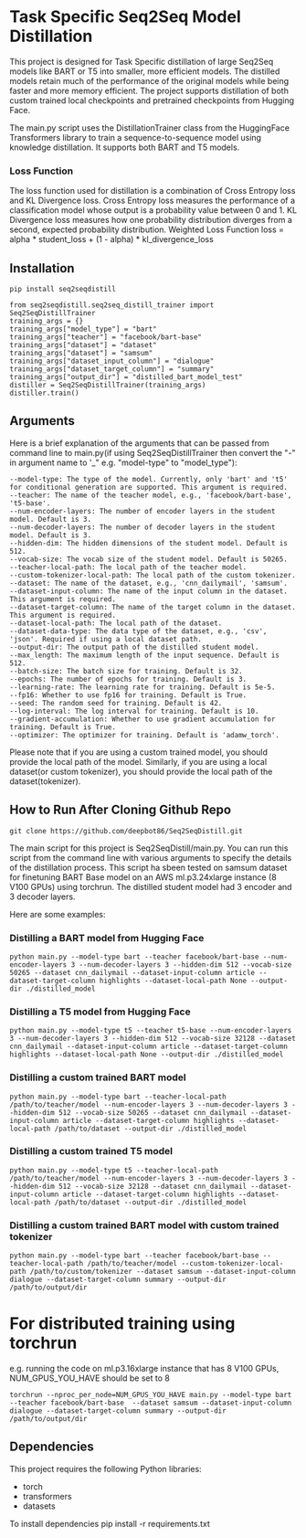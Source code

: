 # Task Specific Seq2Seq Model Distillation

This project is designed for Task Specific distillation of large Seq2Seq models like BART or T5 into smaller, more efficient models. The distilled models retain much of the performance of the original models while being faster and more memory efficient. The project supports distillation of both custom trained local checkpoints and pretrained checkpoints from Hugging Face.

The main.py script uses the DistillationTrainer class from the HuggingFace Transformers library to train a sequence-to-sequence model using knowledge distillation. It supports both BART and T5 models.

### Loss Function
The loss function used for distillation is a combination of Cross Entropy loss and KL Divergence loss. Cross Entropy loss measures the performance of a classification model whose output is a probability value between 0 and 1. KL Divergence loss measures how one probability distribution diverges from a second, expected probability distribution.
Weighted Loss Function 
    loss = alpha * student_loss + (1 - alpha) * kl_divergence_loss

## Installation

    pip install seq2seqdistill

    from seq2seqdistill.seq2seq_distill_trainer import Seq2SeqDistillTrainer
    training_args = {}
    training_args["model_type"] = "bart"
    training_args["teacher"] = "facebook/bart-base"
    training_args["dataset"] = "dataset"
    training_args["dataset"] = "samsum"
    training_args["dataset_input_column"] = "dialogue"
    training_args["dataset_target_column"] = "summary"
    training_args["output_dir"] = "distilled_bart_model_test"
    distiller = Seq2SeqDistillTrainer(training_args)
    distiller.train()

## Arguments

Here is a brief explanation of the arguments that can be passed from command line to main.py(if using Seq2SeqDistillTrainer then convert the "-" in argument name to '_" 
e.g. "model-type" to "model_type"):
    
    --model-type: The type of the model. Currently, only 'bart' and 't5' for conditional generation are supported. This argument is required.
    --teacher: The name of the teacher model, e.g., 'facebook/bart-base', 't5-base'.
    --num-encoder-layers: The number of encoder layers in the student model. Default is 3.
    --num-decoder-layers: The number of decoder layers in the student model. Default is 3.
    --hidden-dim: The hidden dimensions of the student model. Default is 512.
    --vocab-size: The vocab size of the student model. Default is 50265.
    --teacher-local-path: The local path of the teacher model.
    --custom-tokenizer-local-path: The local path of the custom tokenizer.
    --dataset: The name of the dataset, e.g., 'cnn_dailymail', 'samsum'.
    --dataset-input-column: The name of the input column in the dataset. This argument is required.
    --dataset-target-column: The name of the target column in the dataset. This argument is required.
    --dataset-local-path: The local path of the dataset.
    --dataset-data-type: The data type of the dataset, e.g., 'csv', 'json'. Required if using a local dataset path.
    --output-dir: The output path of the distilled student model.
    --max_length: The maximum length of the input sequence. Default is 512.
    --batch-size: The batch size for training. Default is 32.
    --epochs: The number of epochs for training. Default is 3.
    --learning-rate: The learning rate for training. Default is 5e-5.
    --fp16: Whether to use fp16 for training. Default is True.
    --seed: The random seed for training. Default is 42.
    --log-interval: The log interval for training. Default is 10.
    --gradient-accumulation: Whether to use gradient accumulation for training. Default is True.
    --optimizer: The optimizer for training. Default is 'adamw_torch'.
    

Please note that if you are using a custom trained model, you should provide the local path of the model. Similarly, if you are using a local dataset(or custom tokenizer), you should provide the local path of the dataset(tokenizer). 

## How to Run After Cloning Github Repo
    
    git clone https://github.com/deepbot86/Seq2SeqDistill.git

The main script for this project is Seq2SeqDistill/main.py. You can run this script from the command line with various arguments to specify the details of the distillation process. This script ha sbeen tested on samsum dataset for finetuning BART Base model on an AWS ml.p3.24xlarge instance (8 V100 GPUs) using torchrun. The distilled student model had 3 encoder and 3 decoder layers.  

Here are some examples:

### Distilling a BART model from Hugging Face
    python main.py --model-type bart --teacher facebook/bart-base --num-encoder-layers 3 --num-decoder-layers 3 --hidden-dim 512 --vocab-size 50265 --dataset cnn_dailymail --dataset-input-column article --dataset-target-column highlights --dataset-local-path None --output-dir ./distilled_model

### Distilling a T5 model from Hugging Face
    python main.py --model-type t5 --teacher t5-base --num-encoder-layers 3 --num-decoder-layers 3 --hidden-dim 512 --vocab-size 32128 --dataset cnn_dailymail --dataset-input-column article --dataset-target-column highlights --dataset-local-path None --output-dir ./distilled_model

### Distilling a custom trained BART model

    python main.py --model-type bart --teacher-local-path /path/to/teacher/model --num-encoder-layers 3 --num-decoder-layers 3 --hidden-dim 512 --vocab-size 50265 --dataset cnn_dailymail --dataset-input-column article --dataset-target-column highlights --dataset-local-path /path/to/dataset --output-dir ./distilled_model

### Distilling a custom trained T5 model

    python main.py --model-type t5 --teacher-local-path /path/to/teacher/model --num-encoder-layers 3 --num-decoder-layers 3 --hidden-dim 512 --vocab-size 32128 --dataset cnn_dailymail --dataset-input-column article --dataset-target-column highlights --dataset-local-path /path/to/dataset --output-dir ./distilled_model

### Distilling a custom trained BART model with custom trained tokenizer
    python main.py --model-type bart --teacher facebook/bart-base --teacher-local-path /path/to/teacher/model --custom-tokenizer-local-path /path/to/custom/tokenizer --dataset samsum --dataset-input-column dialogue --dataset-target-column summary --output-dir /path/to/output/dir


# For distributed training using torchrun 
e.g. running the code on ml.p3.16xlarge instance that has 8 V100 GPUs, NUM_GPUS_YOU_HAVE should be set to 8
    
    torchrun --nproc_per_node=NUM_GPUS_YOU_HAVE main.py --model-type bart --teacher facebook/bart-base  --dataset samsum --dataset-input-column dialogue --dataset-target-column summary --output-dir /path/to/output/dir

## Dependencies

This project requires the following Python libraries:

- torch
- transformers
- datasets

To install dependencies 
    pip install -r requirements.txt


